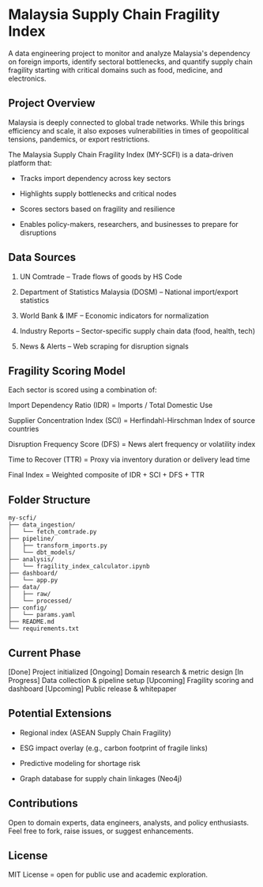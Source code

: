# Malaysia Supply Chain Fragility Index

A data engineering project to monitor and analyze Malaysia's dependency on foreign imports, identify sectoral bottlenecks, and quantify supply chain fragility starting with critical domains such as food, medicine, and electronics.

## Project Overview

Malaysia is deeply connected to global trade networks. While this brings efficiency and scale, it also exposes vulnerabilities in times of geopolitical tensions, pandemics, or export restrictions.

The Malaysia Supply Chain Fragility Index (MY-SCFI) is a data-driven platform that:

- Tracks import dependency across key sectors

- Highlights supply bottlenecks and critical nodes

- Scores sectors based on fragility and resilience

- Enables policy-makers, researchers, and businesses to prepare for disruptions

## Data Sources

1. UN Comtrade – Trade flows of goods by HS Code

2. Department of Statistics Malaysia (DOSM) – National import/export statistics

3. World Bank & IMF – Economic indicators for normalization

4. Industry Reports – Sector-specific supply chain data (food, health, tech)

5. News & Alerts – Web scraping for disruption signals

## Fragility Scoring Model

Each sector is scored using a combination of:

Import Dependency Ratio (IDR) = Imports / Total Domestic Use

Supplier Concentration Index (SCI) = Herfindahl-Hirschman Index of source countries

Disruption Frequency Score (DFS) = News alert frequency or volatility index

Time to Recover (TTR) = Proxy via inventory duration or delivery lead time

Final Index = Weighted composite of IDR + SCI + DFS + TTR

## Folder Structure 

```
my-scfi/
├── data_ingestion/
│   └── fetch_comtrade.py
├── pipeline/
│   ├── transform_imports.py
│   └── dbt_models/
├── analysis/
│   └── fragility_index_calculator.ipynb
├── dashboard/
│   └── app.py
├── data/
│   ├── raw/
│   └── processed/
├── config/
│   └── params.yaml
├── README.md
└── requirements.txt

``` 


## Current Phase
[Done] Project initialized
[Ongoing] Domain research & metric design
[In Progress] Data collection & pipeline setup
[Upcoming] Fragility scoring and dashboard
[Upcoming] Public release & whitepaper


## Potential Extensions

- Regional index (ASEAN Supply Chain Fragility)

- ESG impact overlay (e.g., carbon footprint of fragile links)

- Predictive modeling for shortage risk

- Graph database for supply chain linkages (Neo4j)


## Contributions

Open to domain experts, data engineers, analysts, and policy enthusiasts. Feel free to fork, raise issues, or suggest enhancements.

##  License

MIT License = open for public use and academic exploration. 